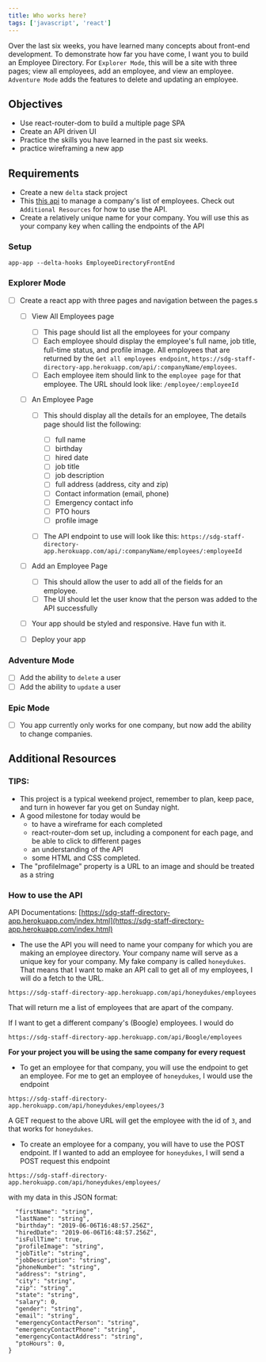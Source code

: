 ```yaml
---
title: Who works here?
tags: ['javascript', 'react']
---
```


Over the last six weeks, you have learned many concepts about front-end
development. To demonstrate how far you have come, I want you to build an
Employee Directory. For `Explorer Mode`, this will be a site with three pages;
view all employees, add an employee, and view an employee. `Adventure Mode` adds
the features to delete and updating an employee.

## Objectives

- Use react-router-dom to build a multiple page SPA
- Create an API driven UI
- Practice the skills you have learned in the past six weeks.
- practice wireframing a new app

## Requirements

- Create a new `delta` stack project
- This [this api](https://sdg-staff-directory-app.herokuapp.com/index.html) to
  manage a company's list of employees. Check out `Additional Resources` for how
  to use the API.
- Create a relatively unique name for your company. You will use this as your
  company key when calling the endpoints of the API

### Setup

```shell
app-app --delta-hooks EmployeeDirectoryFrontEnd
```

### Explorer Mode

- [ ] Create a react app with three pages and navigation between the pages.s

  - [ ] View All Employees page
    - [ ] This page should list all the employees for your company
    - [ ] Each employee should display the employee's full name, job title,
          full-time status, and profile image. All employees that are returned
          by the `Get all employees endpoint`,
          `https://sdg-staff-directory-app.herokuapp.com/api/:companyName/employees`.
    - [ ] Each employee item should link to the `employee page` for that
          employee. The URL should look like: `/employee/:employeeId`
  - [ ] An Employee Page

    - [ ] This should display all the details for an employee, The details page
          should list the following:

      - [ ] full name
      - [ ] birthday
      - [ ] hired date
      - [ ] job title
      - [ ] job description
      - [ ] full address (address, city and zip)
      - [ ] Contact information (email, phone)
      - [ ] Emergency contact info
      - [ ] PTO hours
      - [ ] profile image

    - [ ] The API endpoint to use will look like this:
          `https://sdg-staff-directory-app.herokuapp.com/api/:companyName/employees/:employeeId`

  - [ ] Add an Employee Page
    - [ ] This should allow the user to add all of the fields for an employee.
    - [ ] The UI should let the user know that the person was added to the API
          successfully
  - [ ] Your app should be styled and responsive. Have fun with it.
  - [ ] Deploy your app

### Adventure Mode

- [ ] Add the ability to `delete` a user
- [ ] Add the ability to `update` a user

### Epic Mode

- [ ] You app currently only works for one company, but now add the ability to
      change companies.

## Additional Resources

### TIPS:

- This project is a typical weekend project, remember to plan, keep pace, and
  turn in however far you get on Sunday night.
- A good milestone for today would be
  - to have a wireframe for each completed
  - react-router-dom set up, including a component for each page, and be able to
    click to different pages
  - an understanding of the API
  - some HTML and CSS completed.
- The "profileImage" property is a URL to an image and should be treated as a
  string

### How to use the API

API Documentations:
[https://sdg-staff-directory-app.herokuapp.com/index.html](https://sdg-staff-directory-app.herokuapp.com/index.html)

- The use the API you will need to name your company for which you are making an
  employee directory. Your company name will serve as a unique key for your
  company. My fake company is called `honeydukes`. That means that I want to
  make an API call to get all of my employees, I will do a fetch to the URL.

```
https://sdg-staff-directory-app.herokuapp.com/api/honeydukes/employees
```

That will return me a list of employees that are apart of the company.

If I want to get a different company's (Boogle) employees. I would do

```
https://sdg-staff-directory-app.herokuapp.com/api/Boogle/employees
```

**For your project you will be using the same company for every request**

- To get an employee for that company, you will use the endpoint to get an
  employee. For me to get an employee of `honeydukes`, I would use the endpoint

`https://sdg-staff-directory-app.herokuapp.com/api/honeydukes/employees/3`

A GET request to the above URL will get the employee with the id of `3`, and
that works for `honeydukes`.

- To create an employee for a company, you will have to use the POST endpoint.
  If I wanted to add an employee for `honeydukes`, I will send a POST request
  this endpoint

```
https://sdg-staff-directory-app.herokuapp.com/api/honeydukes/employees/
```

with my data in this JSON format:

```{
  "firstName": "string",
  "lastName": "string",
  "birthday": "2019-06-06T16:48:57.256Z",
  "hiredDate": "2019-06-06T16:48:57.256Z",
  "isFullTime": true,
  "profileImage": "string",
  "jobTitle": "string",
  "jobDescription": "string",
  "phoneNumber": "string",
  "address": "string",
  "city": "string",
  "zip": "string",
  "state": "string",
  "salary": 0,
  "gender": "string",
  "email": "string",
  "emergencyContactPerson": "string",
  "emergencyContactPhone": "string",
  "emergencyContactAddress": "string",
  "ptoHours": 0,
}
```
